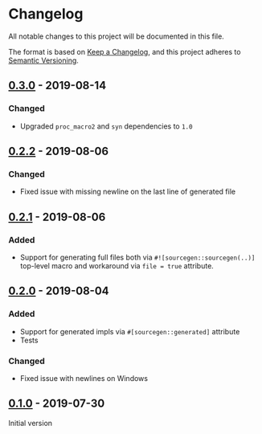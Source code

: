 
# Changelog
All notable changes to this project will be documented in this file.

The format is based on [Keep a Changelog](https://keepachangelog.com/en/1.0.0/),
and this project adheres to [Semantic Versioning](https://semver.org/spec/v2.0.0.html).

## [0.3.0] - 2019-08-14

### Changed

- Upgraded `proc_macro2` and `syn` dependencies to `1.0`

[0.3.0]: https://github.com/commure/sourcegen/releases/tag/sourcegen-cli-v0.3.0

## [0.2.2] - 2019-08-06

### Changed

- Fixed issue with missing newline on the last line of generated file

[0.2.2]: https://github.com/commure/sourcegen/releases/tag/sourcegen-cli-v0.2.2

## [0.2.1] - 2019-08-06

### Added

- Support for generating full files both via `#![sourcegen::sourcegen(..)]` top-level macro and workaround via `file = true` attribute.

[0.2.1]: https://github.com/commure/sourcegen/releases/tag/sourcegen-cli-v0.2.1

## [0.2.0] - 2019-08-04

### Added

- Support for generated impls via `#[sourcegen::generated]` attribute
- Tests

### Changed

- Fixed issue with newlines on Windows

[0.2.0]: https://github.com/commure/sourcegen/releases/tag/sourcegen-cli-v0.2.0

## [0.1.0] - 2019-07-30

Initial version

[0.1.0]: https://github.com/commure/sourcegen/releases/tag/sourcegen-v0.1.0

